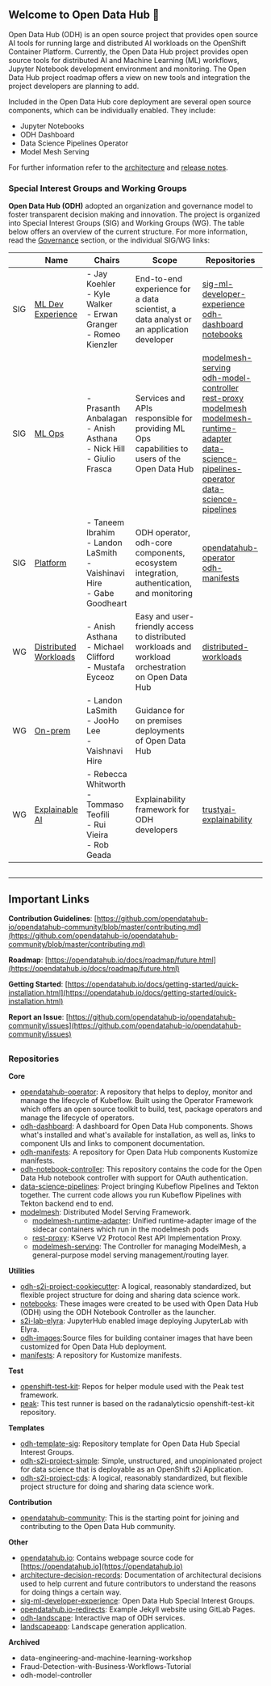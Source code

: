 ## Welcome to Open Data Hub :wave:

Open Data Hub (ODH) is an open source project that provides open source AI tools for running large and distributed AI workloads on the OpenShift Container Platform. Currently, the Open Data Hub project provides open source tools for distributed AI and Machine Learning (ML) workflows, Jupyter Notebook development environment and monitoring. The Open Data Hub project roadmap offers a view on new tools and integration the project developers are planning to add.  

Included in the Open Data Hub core deployment are several open source components, which can be individually enabled. They include:

- Jupyter Notebooks
- ODH Dashboard
- Data Science Pipelines Operator
- Model Mesh Serving

For further information refer to the [architecture](https://opendatahub.io/docs/architecture.html) and [release notes](https://opendatahub.io/docs/roadmap/release-notes.html).

### Special Interest Groups and Working Groups

**Open Data Hub (ODH)** adopted an organization and governance model to foster transparent decision making and innovation. The project is organized into Special Interest Groups (SIG) and Working Groups (WG). The table below offers an overview of the current structure. For more information, read the [Governance](https://github.com/opendatahub-io/opendatahub-community/blob/main/governance.md) section, or the individual SIG/WG links:

|     | Name                                                                                                                  | Chairs                                                                        | Scope                                                                                              | Repositories                                                                                                                                                                                                                                                                                                                                                                                     |
| --- | --------------------------------------------------------------------------------------------------------------------- | ----------------------------------------------------------------------------- | -------------------------------------------------------------------------------------------------- | ------------------------------------------------------------------------------------------------------------------------------------------------------------------------------------------------------------------------------------------------------------------------------------------------------------------------------------------------------------------------------------------------ |
| SIG | [ML Dev Experience](https://github.com/opendatahub-io/opendatahub-community/tree/main/sig-ml-developer-experience)    | - Jay Koehler<br>- Kyle Walker<br>- Erwan Granger<br>- Romeo Kienzler         | End-to-end experience for a data scientist, a data analyst or an application developer             | [sig-ml-developer-experience](https://github.com/opendatahub-io/sig-ml-developer-experience)<br>[odh-dashboard](https://github.com/opendatahub-io/odh-dashboard)<br> [notebooks](https://github.com/opendatahub-io/notebooks) |
| SIG | [ML Ops](https://github.com/opendatahub-io/opendatahub-community/tree/main/sig-ml-ops)                                | - Prasanth Anbalagan<br>- Anish Asthana<br>- Nick Hill<br>- Giulio Frasca     | Services and APIs responsible for providing ML Ops capabilities to users of the Open Data Hub      | [modelmesh-serving](https://github.com/opendatahub-io/modelmesh-serving)<br>[odh-model-controller](https://github.com/opendatahub-io/odh-model-controller)<br>[rest-proxy](https://github.com/opendatahub-io/rest-proxy)<br>[modelmesh](https://github.com/opendatahub-io/modelmesh)<br>[modelmesh-runtime-adapter](https://github.com/opendatahub-io/modelmesh-runtime-adapter)<br>[data-science-pipelines-operator](https://github.com/opendatahub-io/data-science-pipelines-operator)<br>[data-science-pipelines](https://github.com/opendatahub-io/data-science-pipelines) |
| SIG | [Platform](https://github.com/opendatahub-io/opendatahub-community/tree/main/sig-platform)                            | - Taneem Ibrahim<br>- Landon LaSmith<br>- Vaishinavi Hire<br>- Gabe Goodheart | ODH operator, odh-core components, ecosystem integration, authentication, and monitoring           | [opendatahub-operator](https://github.com/opendatahub-io/opendatahub-operator)<br>[odh-manifests](https://github.com/opendatahub-io/odh-manifests) |
| WG  | [Distributed Workloads](https://github.com/opendatahub-io/opendatahub-community/tree/main/wg-distributed-workloads)   | - Anish Asthana<br>- Michael Clifford<br>- Mustafa Eyceoz                     | Easy and user-friendly access to distributed workloads and workload orchestration on Open Data Hub | [distributed-workloads](https://github.com/opendatahub-io/distributed-workloads) |
| WG  | [On-prem](https://github.com/opendatahub-io/opendatahub-community/tree/main/wg-on-prem)                               | - Landon LaSmith<br>- JooHo Lee<br>- Vaishnavi Hire                           | Guidance for on premises deployments of Open Data Hub                                              |      |
| WG  | [Explainable AI](https://github.com/opendatahub-io/opendatahub-community/tree/main/wg-xai)                            | - Rebecca Whitworth<br>- Tommaso Teofili<br>- Rui Vieira<br>- Rob Geada       | Explainability framework for ODH developers                                                        | [trustyai-explainability](https://github.com/trustyai-explainability/trustyai-explainability)    |

##
---
## Important Links

**Contribution Guidelines**:
[https://github.com/opendatahub-io/opendatahub-community/blob/master/contributing.md](https://github.com/opendatahub-io/opendatahub-community/blob/master/contributing.md)

**Roadmap**:
[https://opendatahub.io/docs/roadmap/future.html](https://opendatahub.io/docs/roadmap/future.html)

**Getting Started**:
[https://opendatahub.io/docs/getting-started/quick-installation.html](https://opendatahub.io/docs/getting-started/quick-installation.html)

**Report an Issue**: 
[https://github.com/opendatahub-io/opendatahub-community/issues](https://github.com/opendatahub-io/opendatahub-community/issues)

##

### Repositories

**Core**
- [opendatahub-operator](https://github.com/opendatahub-io/opendatahub-operator): A repository that helps to deploy, monitor and manage the lifecycle of Kubeflow. Built using the Operator Framework which offers an open source toolkit to build, test, package operators and manage the lifecycle of operators.
- [odh-dashboard](https://github.com/opendatahub-io/odh-dashboard): A dashboard for Open Data Hub components. Shows what's installed and what's available for installation, as well as, links to component UIs and links to component documentation.
- [odh-manifests](https://github.com/opendatahub-io/odh-manifests): A repository for Open Data Hub components Kustomize manifests.
- [odh-notebook-controller](https://github.com/opendatahub-io/kubeflow/tree/master/components/odh-notebook-controller): This repository contains the code for the Open Data Hub notebook controller with support for OAuth authentication.
- [data-science-pipelines](https://github.com/opendatahub-io/data-science-pipelines): Project bringing Kubeflow Pipelines and Tekton together. The current code allows you run Kubeflow Pipelines with Tekton backend end to end.
- [modelmesh](https://github.com/opendatahub-io/modelmesh): Distributed Model Serving Framework.
  - [modelmesh-runtime-adapter](https://github.com/opendatahub-io/modelmesh-runtime-adapter): Unified runtime-adapter image of the sidecar containers which run in the modelmesh pods
  - [rest-proxy](https://github.com/opendatahub-io/rest-proxy): KServe V2 Protocol Rest API Implementation Proxy.
  - [modelmesh-serving](https://github.com/opendatahub-io/modelmesh-serving): The Controller for managing ModelMesh, a general-purpose model serving management/routing layer.

**Utilities**
- [odh-s2i-project-cookiecutter](https://github.com/opendatahub-io/odh-s2i-project-cookiecutter):  A logical, reasonably standardized, but flexible project structure for doing and sharing data science work.
- [notebooks](https://github.com/opendatahub-io/notebooks): These images were created to be used with Open Data Hub (ODH) using the ODH Notebook Controller as the launcher.
- [s2i-lab-elyra](https://github.com/opendatahub-io/s2i-lab-elyra): JupyterHub enabled image deploying JupyterLab with Elyra.
- [odh-images](https://github.com/opendatahub-io/odh-images):Source files for building container images that have been customized for Open Data Hub deployment.
- [manifests](https://github.com/opendatahub-io/manifests): A repository for Kustomize manifests.

**Test**
- [openshift-test-kit](https://github.com/opendatahub-io/openshift-test-kit): Repos for helper module used with the Peak test framework.
- [peak](https://github.com/opendatahub-io/peak): This test runner is based on the radanalyticsio openshift-test-kit repository.

**Templates**
- [odh-template-sig](https://github.com/opendatahub-io/odh-template-sig): Repository template for Open Data Hub Special Interest Groups.
- [odh-s2i-project-simple](https://github.com/opendatahub-io/odh-s2i-project-simple): Simple, unstructured, and unopinionated project for data science that is deployable as an OpenShift s2i Application.
- [odh-s2i-project-cds](https://github.com/opendatahub-io/odh-s2i-project-cds): A logical, reasonably standardized, but flexible project structure for doing and sharing data science work.

**Contribution**
- [opendatahub-community](https://github.com/opendatahub-io/opendatahub-community): This is the starting point for joining and contributing to the Open Data Hub community.

**Other**
- [opendatahub.io](https://github.com/opendatahub-io/opendatahub.io): Contains webpage source code for [https://opendatahub.io](https://opendatahub.io)
- [architecture-decision-records](https://github.com/opendatahub-io/architecture-decision-records): Documentation of architectural decisions used to help current and future contributors to understand the reasons for doing things a certain way.
- [sig-ml-developer-experience](https://github.com/opendatahub-io/sig-ml-developer-experience): Open Data Hub Special Interest Groups.
- [opendatahub.io-redirects](https://github.com/opendatahub-io/opendatahub.io-redirects): Example Jekyll website using GitLab Pages.
- [odh-landscape](https://github.com/opendatahub-io/odh-landscape): Interactive map of ODH services.
- [landscapeapp](https://github.com/opendatahub-io/landscapeapp): Landscape generation application.

**Archived**
- data-engineering-and-machine-learning-workshop
- Fraud-Detection-with-Business-Workflows-Tutorial
- odh-model-controller
